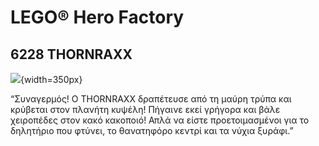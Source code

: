 # LEGO® Hero Factory

## 6228 THORNRAXX

![](https://www.lego.com/cdn/product-assets/product.img.pri/6228_prod.jpg){width=350px}

“Συναγερμός! Ο THORNRAXX δραπέτευσε από τη μαύρη τρύπα και κρύβεται στον πλανήτη κυψέλη! Πήγαινε εκεί γρήγορα και βάλε χειροπέδες στον κακό κακοποιό! Απλά να είστε προετοιμασμένοι για το δηλητήριο που φτύνει, το θανατηφόρο κεντρί και τα νύχια ξυράφι.”